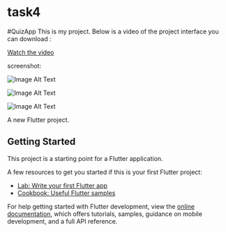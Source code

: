 # task4
#QuizApp
This is my project. Below is a video of the project interface you can download :


[Watch the video](VID-20240915-WA0000.mp4)



screenshot:

![Image Alt Text](IMG-20240923-WA0001.jpg)


![Image Alt Text](IMG_٢٠٢٤٠٩٢٣_٠٠٣٤٠٥.jpg)


![Image Alt Text](IMG-20240923-WA0003.jpg)

A new Flutter project.

## Getting Started

This project is a starting point for a Flutter application.

A few resources to get you started if this is your first Flutter project:

- [Lab: Write your first Flutter app](https://docs.flutter.dev/get-started/codelab)
- [Cookbook: Useful Flutter samples](https://docs.flutter.dev/cookbook)

For help getting started with Flutter development, view the
[online documentation](https://docs.flutter.dev/), which offers tutorials,
samples, guidance on mobile development, and a full API reference.
